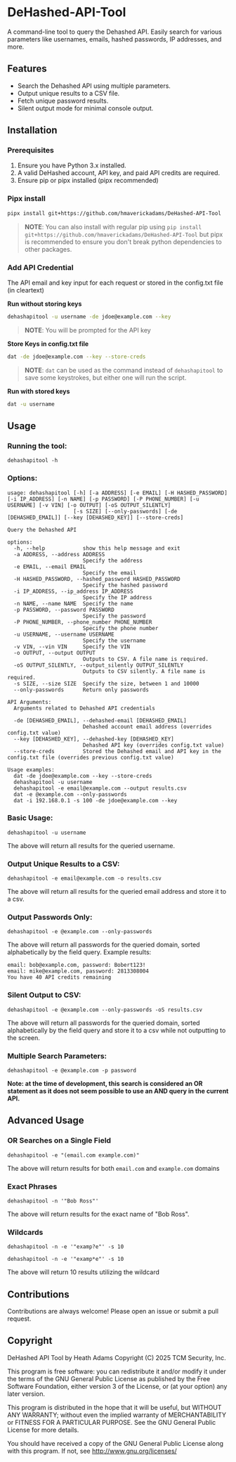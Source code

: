 # DeHashed-API-Tool
A command-line tool to query the Dehashed API. Easily search for various parameters like usernames, emails, hashed passwords, IP addresses, and more.

## Features
- Search the Dehashed API using multiple parameters.
- Output unique results to a CSV file.
- Fetch unique password results.
- Silent output mode for minimal console output.

## Installation
### Prerequisites
1. Ensure you have Python 3.x installed.
2. A valid DeHashed account, API key, and paid API credits are required.
3. Ensure pip or pipx installed (pipx recommended)

### Pipx install
```bash
pipx install git+https://github.com/hmaverickadams/DeHashed-API-Tool
```

> **NOTE**: You can also install with regular pip using `pip install git+https://github.com/hmaverickadams/DeHashed-API-Tool` but pipx is recommended to ensure you don't break python dependencies to other packages.

### Add API Credential
The API email and key input for each request or stored in the config.txt file (in cleartext)

**Run without storing keys**
```bash
dehashapitool -u username -de jdoe@example.com --key
```
> **NOTE**: You will be prompted for the API key

**Store Keys in config.txt file**
```bash
dat -de jdoe@example.com --key --store-creds
```

> **NOTE**: `dat` can be used as the command instead of `dehashapitool` to save some keystrokes, but either one will run the script.

**Run with stored keys**
```bash
dat -u username
```

## Usage
### Running the tool:
`dehashapitool -h`

### Options:
```
usage: dehashapitool [-h] [-a ADDRESS] [-e EMAIL] [-H HASHED_PASSWORD] [-i IP_ADDRESS] [-n NAME] [-p PASSWORD] [-P PHONE_NUMBER] [-u USERNAME] [-v VIN] [-o OUTPUT] [-oS OUTPUT_SILENTLY]
                     [-s SIZE] [--only-passwords] [-de [DEHASHED_EMAIL]] [--key [DEHASHED_KEY]] [--store-creds]

Query the Dehashed API

options:
  -h, --help            show this help message and exit
  -a ADDRESS, --address ADDRESS
                        Specify the address
  -e EMAIL, --email EMAIL
                        Specify the email
  -H HASHED_PASSWORD, --hashed_password HASHED_PASSWORD
                        Specify the hashed password
  -i IP_ADDRESS, --ip_address IP_ADDRESS
                        Specify the IP address
  -n NAME, --name NAME  Specify the name
  -p PASSWORD, --password PASSWORD
                        Specify the password
  -P PHONE_NUMBER, --phone_number PHONE_NUMBER
                        Specify the phone number
  -u USERNAME, --username USERNAME
                        Specify the username
  -v VIN, --vin VIN     Specify the VIN
  -o OUTPUT, --output OUTPUT
                        Outputs to CSV. A file name is required.
  -oS OUTPUT_SILENTLY, --output_silently OUTPUT_SILENTLY
                        Outputs to CSV silently. A file name is required.
  -s SIZE, --size SIZE  Specify the size, between 1 and 10000
  --only-passwords      Return only passwords

API Arguments:
  Arguments related to Dehashed API credentials

  -de [DEHASHED_EMAIL], --dehashed-email [DEHASHED_EMAIL]
                        Dehashed account email address (overrides config.txt value)
  --key [DEHASHED_KEY], --dehashed-key [DEHASHED_KEY]
                        Dehashed API key (overrides config.txt value)
  --store-creds         Stored the Dehashed email and API key in the config.txt file (overrides previous config.txt value)

Usage examples:
  dat -de jdoe@example.com --key --store-creds
  dehashapitool -u username
  dehashapitool -e email@example.com --output results.csv
  dat -e @example.com --only-passwords
  dat -i 192.168.0.1 -s 100 -de jdoe@example.com --key
```

### Basic Usage:
`dehashapitool -u username`

The above will return all results for the queried username.

### Output Unique Results to a CSV:
`dehashapitool -e email@example.com -o results.csv`

The above will return all results for the queried email address and store it to a csv.

### Output Passwords Only:
`dehashapitool -e @example.com --only-passwords`

The above will return all passwords for the queried domain, sorted alphabetically by the field query.  Example results:
```
email: bob@example.com, password: Bobert123!
email: mike@example.com, password: 2813308004
You have 40 API credits remaining
```

### Silent Output to CSV:
`dehashapitool -e @example.com --only-passwords -oS results.csv`

The above will return all passwords for the queried domain, sorted alphabetically by the field query and store it to a csv while not outputting to the screen.

### Multiple Search Parameters:
`dehashapitool -e @example.com -p password`

**Note: at the time of development, this search is considered an OR statement as it does not seem possible to use an AND query in the current API.**

## Advanced Usage
### OR Searches on a Single Field
`dehashapitool -e "(email.com example.com)"`

The above will return results for both `email.com` and `example.com` domains

### Exact Phrases
`dehashapitool -n '"Bob Ross"'`

The above will return results for the exact name of "Bob Ross".

### Wildcards
`dehashapitool -n -e '"examp?e"' -s 10`

`dehashapitool -n -e '"examp*e"' -s 10`

The above will return 10 results utilizing the wildcard

## Contributions
Contributions are always welcome! Please open an issue or submit a pull request.

## Copyright
DeHashed API Tool by Heath Adams Copyright (C) 2025 TCM Security, Inc.

This program is free software: you can redistribute it and/or modify it under the terms of the GNU General Public License as published by the Free Software Foundation, either version 3 of the License, or (at your option) any later version.

This program is distributed in the hope that it will be useful, but WITHOUT ANY WARRANTY; without even the implied warranty of MERCHANTABILITY or FITNESS FOR A PARTICULAR PURPOSE. See the GNU General Public License for more details.

You should have received a copy of the GNU General Public License along with this program. If not, see http://www.gnu.org/licenses/

